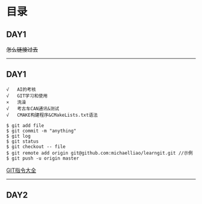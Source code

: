 # 目录
## DAY1
~~怎么链接过去~~

***
## DAY1
```MYLOVE_LANGUAGE
√	AI的考核 
√	GIT学习和使用
×	洗澡
√	考古车CAN通讯&测试
√	CMAKE构建程序&CMakeLists.txt语法
```



``` linux
$ git add file
$ git commit -m "anything"
$ git log
$ git status
$ git checkout -- file
$ git remote add origin git@github.com:michaelliao/learngit.git //示例
$ git push -u origin master
```

[GIT指令大全](./git-cheat-sheet.pdf)

***

## DAY2
